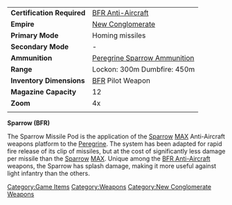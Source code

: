 |                            |                                                                            |
| -------------------------- | -------------------------------------------------------------------------- |
| **Certification Required** | [BFR Anti-Aircraft](BFR_Anti-Aircraft.md "wikilink")                       |
| **Empire**                 | [New Conglomerate](New_Conglomerate.md "wikilink")                         |
| **Primary Mode**           | Homing missiles                                                            |
| **Secondary Mode**         | \-                                                                         |
| **Ammunition**             | [Peregrine Sparrow Ammunition](Peregrine_Sparrow_Ammunition.md "wikilink") |
| **Range**                  | Lockon: 300m Dumbfire: 450m                                                |
| **Inventory Dimensions**   | [BFR](BFR.md "wikilink") Pilot Weapon                                      |
| **Magazine Capacity**      | 12                                                                         |
| **Zoom**                   | 4x                                                                         |
|                            |                                                                            |

**Sparrow (BFR)**

The Sparrow Missile Pod is the application of the
[Sparrow](Sparrow.md "wikilink") [MAX](MAX.md "wikilink") Anti-Aircraft
weapons platform to the [Peregrine](Peregrine.md "wikilink"). The system
has been adapted for rapid fire release of its clip of missiles, but at
the cost of significantly less damage per missile than the
[Sparrow](Sparrow.md "wikilink") [MAX](MAX.md "wikilink"). Unique among the
[BFR Anti-Aircraft](BFR_Anti-Aircraft.md "wikilink") weapons, the Sparrow
has splash damage, making it more useful against light infantry than the
others.

[Category:Game Items](Category:Game_Items.md "wikilink")
[Category:Weapons](Category:Weapons.md "wikilink") [Category:New
Conglomerate Weapons](Category:New_Conglomerate_Weapons.md "wikilink")
